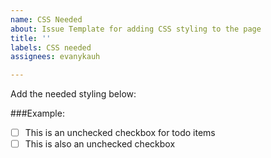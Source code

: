 ```yaml
---
name: CSS Needed
about: Issue Template for adding CSS styling to the page
title: ''
labels: CSS needed
assignees: evanykauh

---
```


Add the needed styling below:

###Example:
- [ ] This is an unchecked checkbox for todo items
- [ ] This is also an unchecked checkbox
